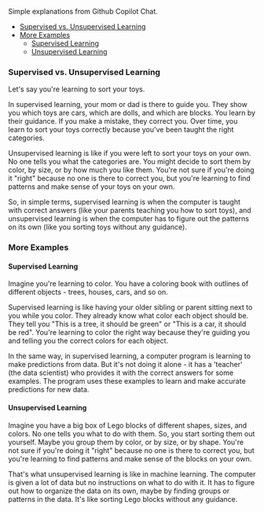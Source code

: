 Simple explanations from Github Copilot Chat.

- [Supervised vs. Unsupervised Learning](#supervised-vs-unsupervised-learning)
- [More Examples](#more-examples)
  - [Supervised Learning](#supervised-learning)
  - [Unsupervised Learning](#unsupervised-learning)

### Supervised vs. Unsupervised Learning

Let's say you're learning to sort your toys.

In supervised learning, your mom or dad is there to guide you. They show you which toys are cars, which are dolls, and which are blocks. You learn by their guidance. If you make a mistake, they correct you. Over time, you learn to sort your toys correctly because you've been taught the right categories.

Unsupervised learning is like if you were left to sort your toys on your own. No one tells you what the categories are. You might decide to sort them by color, by size, or by how much you like them. You're not sure if you're doing it "right" because no one is there to correct you, but you're learning to find patterns and make sense of your toys on your own.

So, in simple terms, supervised learning is when the computer is taught with correct answers (like your parents teaching you how to sort toys), and unsupervised learning is when the computer has to figure out the patterns on its own (like you sorting toys without any guidance).

### More Examples

#### Supervised Learning

Imagine you're learning to color. You have a coloring book with outlines of different objects - trees, houses, cars, and so on.

Supervised learning is like having your older sibling or parent sitting next to you while you color. They already know what color each object should be. They tell you "This is a tree, it should be green" or "This is a car, it should be red". You're learning to color the right way because they're guiding you and telling you the correct colors for each object.

In the same way, in supervised learning, a computer program is learning to make predictions from data. But it's not doing it alone - it has a 'teacher' (the data scientist) who provides it with the correct answers for some examples. The program uses these examples to learn and make accurate predictions for new data.

#### Unsupervised Learning

Imagine you have a big box of Lego blocks of different shapes, sizes, and colors. No one tells you what to do with them. So, you start sorting them out yourself. Maybe you group them by color, or by size, or by shape. You're not sure if you're doing it "right" because no one is there to correct you, but you're learning to find patterns and make sense of the blocks on your own.

That's what unsupervised learning is like in machine learning. The computer is given a lot of data but no instructions on what to do with it. It has to figure out how to organize the data on its own, maybe by finding groups or patterns in the data. It's like sorting Lego blocks without any guidance.
